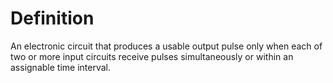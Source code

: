 # Definition

An electronic circuit that produces a usable output pulse only when each
of two or more input circuits receive pulses simultaneously or within an
assignable time interval.
